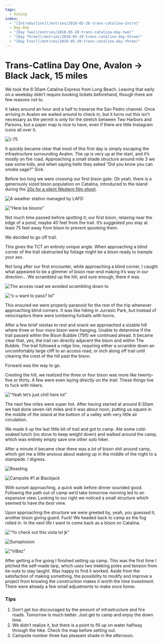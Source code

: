```yaml
---
tags:
  - hiking
index: 
  - "[Introduction](/entries/2018-05-26-trans-catalina-intro)"
  - Day One
  - "[Day Two](/entries/2018-05-28-trans-catalina-day-two)"
  - "[Day Three](/entries/2018-05-29-trans-catalina-day-three)"
  - "[Day Four](/entries/2018-05-30-trans-catalina-day-three)"
---
```


# Trans-Catlina Day One, Avalon → Black Jack, 15 miles

We took the 6:30am Catalina Express from Long Beach. Leaving that early on a weekday didn’t require booking tickets beforehand, though there are few reasons not to.

It takes around an hour and a half to traverse the San Pedro channel. Once arriving in Avalon we waited around to check in, but it turns out this isn’t necessary as the permit is only for the stretch between Two Harbors and Parsons, but a paper map is nice to have, even if there are little Instagram icons all over it.

![r:75](01-climbing-out_75.jpg)

<!-- more -->

It quickly became clear that most of this first day is simply escaping the infrastructure surrounding Avalon. The up is very up at the start, and it’s mostly on fire road. Approaching a small shade structure around mile 3 we saw some kids, and when saying hello they asked “Did you know you can smoke sage?” Sick.

Before too long we were crossing our first bison gate. Oh yeah, there is a generously sized bison population on Catalina, introduced to the island during the [20s for a silent Western film shoot](https://en.wikipedia.org/wiki/Catalina_Island_bison_herd).

![A weather station managed by LAFD](02-jk-weather_133.jpg)

![“Here be bisons”](03-jk-fence_133.jpg)

Not much time passed before spotting it; our first bison, relaxing near the edge of a pond, maybe 40 feet from the trail. It’s suggested you stay at least 75 feet away from bison to prevent spooking them.

We decided to go off trail.

This gives the TCT an entirely unique angle. When approaching a blind corner of the trail obstructed by foliage might be a bison ready to trample your ass.

Not long after our first encounter, while approaching a blind corner, I caught what appeared to be a glimmer of bison rear-end making it’s way in our direction… We scrambled up the hill, and sure enough, there it was.

![The access road we avoided scrambling down to](05-trail_133.jpg)

![“o u want to pass? lol”](05-bison_133.jpg)

This ensured we were properly paranoid for the rest of the trip whenever approaching blind corners. It was like hiking in Jurrasic Park, but instead of velociraptors there were lumbering furballs with horns.

After a few brief siestas to rest and snack we approached a sizable hill where three or four *more* bison were hanging. Unable to determine if the trail passed within the Bison Bubble (75ft) we continued ahead. It became clear that, yes, the trail ran directly adjacent the bison and within The Bubble. The trail followed a ridge line, requiring either a scramble down an uncomfortably large cliff to an access road, or inch along off trail until clearing the crest of the hill past the bison.

Forward was the way to go.

Cresting the hill, we realized the three or four bison was more like twenty-five or thirty. A few were even laying *directly on the trail*. These things live to fuck with hikers.

![“Yeah let’s just chill here lol”](06-bison_75.jpg)

The next few miles were super hot. After having started at around 8:30am we had done seven-ish miles and it was about noon, putting us square in the middle of the island at the bottom of a valley with very little air circulation.

We made it up the last little bit of trail and got to camp. Ate some cold-soaked lunch (no stove to keep weight down) and walked around the camp, which was entirely empty save one other solo hiker.

After a minute it became clear there was a *lot* of bison shit around camp, which got me a little anxious about waking up in the middle of the night to a stampede. I digress. 

![Roasting](07-jon_133.jpg)

![Campsite #1 at Blackjack](07-camp_133.jpg)

With sunset approaching, a quick walk before dinner sounded good. Following the path out of camp we’d take tomorrow morning led to an expansive view. Looking to our right we noticed a small structure which seemed to have *the best* view.

Upon approaching the structure we were greeted by, yeah, you guessed it, another bison giving guard. Fuck! We headed back to camp as the fog rolled in. In the next life I want to come back as a bison on Catalina.

![“Yo check out this vista lol jk”](08-bison_133.jpg)

![Sunsplosion](10-sunset_133.jpg)

![“ViBez”](09-fog_75.jpg)

After getting a fire going I finished setting up camp. This was the first time I pitched the self-made tarp, which uses two trekking poles and tension from tie-outs to stay taught. Was happy to find it worked. Aside from the satisfaction of making something, the possibility to modify and improve a project from knowing the construction makes it worth the time investment. There were already a few small adjustments to make once home.

### Tips

1. Don’t get too discouraged by the amount of infrastructure and fire roads. Tomorrow is much better. Just get to camp and enjoy the down time.
2. We didn’t realize it, but there is a point to fill up on water halfway through the hike. Check the map before setting out.
3. Campsite number three has pleasant shade in the afternoon.
